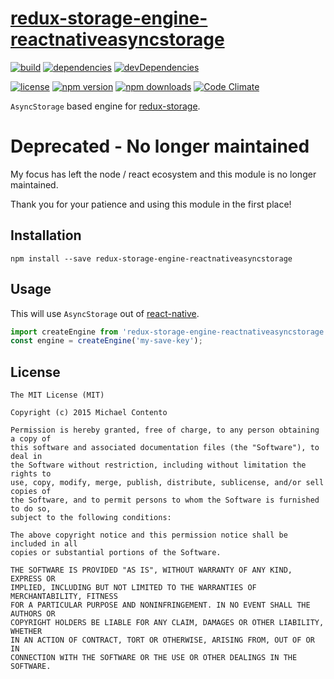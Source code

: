 # [redux-storage-engine-reactnativeasyncstorage][]

[![build](https://travis-ci.org/michaelcontento/redux-storage-engine-reactnativeasyncstorage.svg?branch=master)](https://travis-ci.org/michaelcontento/redux-storage-engine-reactnativeasyncstorage)
[![dependencies](https://david-dm.org/michaelcontento/redux-storage-engine-reactnativeasyncstorage.svg)](https://david-dm.org/michaelcontento/redux-storage-engine-reactnativeasyncstorage)
[![devDependencies](https://david-dm.org/michaelcontento/redux-storage-engine-reactnativeasyncstorage/dev-status.svg)](https://david-dm.org/michaelcontento/redux-storage-engine-reactnativeasyncstorage#info=devDependencies)

[![license](https://img.shields.io/npm/l/redux-storage-engine-reactnativeasyncstorage.svg?style=flat-square)](https://www.npmjs.com/package/redux-storage-engine-reactnativeasyncstorage)
[![npm version](https://img.shields.io/npm/v/redux-storage-engine-reactnativeasyncstorage.svg?style=flat-square)](https://www.npmjs.com/package/redux-storage-engine-reactnativeasyncstorage)
[![npm downloads](https://img.shields.io/npm/dm/redux-storage-engine-reactnativeasyncstorage.svg?style=flat-square)](https://www.npmjs.com/package/redux-storage-engine-reactnativeasyncstorage)
[![Code Climate](https://codeclimate.com/github/michaelcontento/redux-storage-engine-reactnativeasyncstorage/badges/gpa.svg)](https://codeclimate.com/github/michaelcontento/redux-storage-engine-reactnativeasyncstorage)

`AsyncStorage` based engine for [redux-storage][].

# Deprecated - No longer maintained

My focus has left the node / react ecosystem and this module is no
longer maintained. 

Thank you for your patience and using this module in the first place!

## Installation

    npm install --save redux-storage-engine-reactnativeasyncstorage

## Usage

This will use `AsyncStorage` out of [react-native][].

```js
import createEngine from 'redux-storage-engine-reactnativeasyncstorage';
const engine = createEngine('my-save-key');
```

## License

    The MIT License (MIT)

    Copyright (c) 2015 Michael Contento

    Permission is hereby granted, free of charge, to any person obtaining a copy of
    this software and associated documentation files (the "Software"), to deal in
    the Software without restriction, including without limitation the rights to
    use, copy, modify, merge, publish, distribute, sublicense, and/or sell copies of
    the Software, and to permit persons to whom the Software is furnished to do so,
    subject to the following conditions:

    The above copyright notice and this permission notice shall be included in all
    copies or substantial portions of the Software.

    THE SOFTWARE IS PROVIDED "AS IS", WITHOUT WARRANTY OF ANY KIND, EXPRESS OR
    IMPLIED, INCLUDING BUT NOT LIMITED TO THE WARRANTIES OF MERCHANTABILITY, FITNESS
    FOR A PARTICULAR PURPOSE AND NONINFRINGEMENT. IN NO EVENT SHALL THE AUTHORS OR
    COPYRIGHT HOLDERS BE LIABLE FOR ANY CLAIM, DAMAGES OR OTHER LIABILITY, WHETHER
    IN AN ACTION OF CONTRACT, TORT OR OTHERWISE, ARISING FROM, OUT OF OR IN
    CONNECTION WITH THE SOFTWARE OR THE USE OR OTHER DEALINGS IN THE SOFTWARE.

  [redux-storage]: https://github.com/michaelcontento/redux-storage
  [redux-storage-engine-reactnativeasyncstorage]: https://github.com/michaelcontento/redux-storage-engine-reactnativeasyncstorage
  [react-native]: https://facebook.github.io/react-native/
